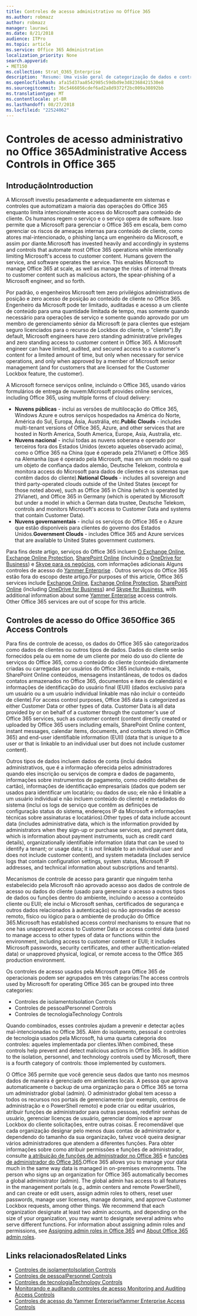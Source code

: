 ```yaml
---
title: Controles de acesso administrativo no Office 365
ms.author: robmazz
author: robmazz
manager: laurawi
ms.date: 8/21/2018
audience: ITPro
ms.topic: article
ms.service: Office 365 Administration
localization_priority: None
search.appverid:
- MET150
ms.collection: Strat_O365_Enterprise
description: 'Resumo: Uma visão geral de categorização de dados e controles de acesso administrativo do Office 365.'
ms.openlocfilehash: afa15d37aa8542985c59dbd9e3d82368421530e8
ms.sourcegitcommit: 36c5466056cdef6ad2a8d9372f2bc009a30892bb
ms.translationtype: MT
ms.contentlocale: pt-BR
ms.lasthandoff: 08/27/2018
ms.locfileid: "22524062"
---
```

# <a name="administrative-access-controls-in-office-365"></a><span data-ttu-id="44c0e-103">Controles de acesso administrativo no Office 365</span><span class="sxs-lookup"><span data-stu-id="44c0e-103">Administrative Access Controls in Office 365</span></span> 

## <a name="introduction"></a><span data-ttu-id="44c0e-104">Introdução</span><span class="sxs-lookup"><span data-stu-id="44c0e-104">Introduction</span></span>
<span data-ttu-id="44c0e-p101">A Microsoft investiu pesadamente e adequadamente em sistemas e controles que automatizam a maioria das operações do Office 365 enquanto limita intencionalmente access do Microsoft para conteúdo de cliente. Os humanos regem o serviço e o serviço opera de software. Isso permite que a Microsoft para gerenciar o Office 365 em escala, bem como gerenciar os riscos de ameaças internas para conteúdo de cliente, como atores mal-intencionado, o phishing lança um engenheiro da Microsoft, e assim por diante.</span><span class="sxs-lookup"><span data-stu-id="44c0e-p101">Microsoft has invested heavily and accordingly in systems and controls that automate most Office 365 operations while intentionally limiting Microsoft's access to customer content. Humans govern the service, and software operates the service. This enables Microsoft to manage Office 365 at scale, as well as manage the risks of internal threats to customer content such as malicious actors, the spear-phishing of a Microsoft engineer, and so forth.</span></span>

<span data-ttu-id="44c0e-p102">Por padrão, o engenheiros Microsoft tem zero privilégios administrativos de posição e zero acesso de posição ao conteúdo de cliente no Office 365. Engenheiro da Microsoft pode ter limitado, auditadas e acesso a um cliente de conteúdo para uma quantidade limitada de tempo, mas somente quando necessário para operações de serviço e somente quando aprovado por um membro de gerenciamento sênior da Microsoft (e para clientes que estejam seguro licenciados para o recurso de Lockbox do cliente, o "cliente").</span><span class="sxs-lookup"><span data-stu-id="44c0e-p102">By default, Microsoft engineers have zero standing administrative privileges and zero standing access to customer content in Office 365. A Microsoft engineer can have limited, audited, and secured access to a customer's content for a limited amount of time, but only when necessary for service operations, and only when approved by a member of Microsoft senior management (and for customers that are licensed for the Customer Lockbox feature, the customer).</span></span>

<span data-ttu-id="44c0e-110">A Microsoft fornece serviços online, incluindo o Office 365, usando vários formulários de entrega de nuvem:</span><span class="sxs-lookup"><span data-stu-id="44c0e-110">Microsoft provides online services, including Office 365, using multiple forms of cloud delivery:</span></span>

- <span data-ttu-id="44c0e-111">**Nuvens públicas** - inclui as versões de multilocação do Office 365, Windows Azure e outros serviços hospedados na América do Norte, América do Sul, Europa, Ásia, Austrália, etc.</span><span class="sxs-lookup"><span data-stu-id="44c0e-111">**Public Clouds** - includes multi-tenant versions of Office 365, Azure, and other services that are hosted in North America, South America, Europe, Asia, Australia, etc.</span></span>
- <span data-ttu-id="44c0e-112">**Nuvens nacional** - inclui todas as nuvens soberana e operado por terceiros fora dos Estados Unidos (exceto aqueles observado acima), como o Office 365 na China (que é operado pela 21Vianet) e Office 365 na Alemanha (que é operado pela Microsoft, mas em um modelo no qual um objeto de confiança dados alemão, Deutsche Telekom, controla e monitora access do Microsoft para dados de clientes e os sistemas que contêm dados do cliente).</span><span class="sxs-lookup"><span data-stu-id="44c0e-112">**National Clouds** - includes all sovereign and third party-operated clouds outside of the United States (except for those noted above), such as Office 365 in China (which is operated by 21Vianet), and Office 365 in Germany (which is operated by Microsoft but under a model in which a German data trustee, Deutsche Telekom, controls and monitors Microsoft's access to Customer Data and systems that contain Customer Data).</span></span>
- <span data-ttu-id="44c0e-113">**Nuvens governamentais** - inclui os serviços do Office 365 e o Azure que estão disponíveis para clientes do governo dos Estados Unidos.</span><span class="sxs-lookup"><span data-stu-id="44c0e-113">**Government Clouds** - includes Office 365 and Azure services that are available to United States government customers.</span></span>

<span data-ttu-id="44c0e-p103">Para fins deste artigo, serviços do Office 365 incluem [O Exchange Online](https://docs.microsoft.com/Exchange/exchange-online), [Exchange Online Protection](https://docs.microsoft.com/Office365/SecurityCompliance/eop/exchange-online-protection-overview), [SharePoint Online](https://docs.microsoft.com/sharepoint/sharepoint-online) (incluindo o [OneDrive for Business](https://docs.microsoft.com/OneDrive/onedrive)) e [Skype para os negócios](https://docs.microsoft.com/SkypeForBusiness/skype-for-business-online), com informações adicionais Alguns controles de acesso do [Yammer Enterprise](https://support.office.com/article/yammer-–-admin-help-e1464355-1f97-49ac-b2aa-dd320b179dbe?ui=en-US&rs=en-US&ad=US) . Outros serviços do Office 365 estão fora do escopo deste artigo.</span><span class="sxs-lookup"><span data-stu-id="44c0e-p103">For purposes of this article, Office 365 services include [Exchange Online](https://docs.microsoft.com/Exchange/exchange-online), [Exchange Online Protection](https://docs.microsoft.com/Office365/SecurityCompliance/eop/exchange-online-protection-overview), [SharePoint Online](https://docs.microsoft.com/sharepoint/sharepoint-online) (including [OneDrive for Business](https://docs.microsoft.com/OneDrive/onedrive)) and [Skype for Business](https://docs.microsoft.com/SkypeForBusiness/skype-for-business-online), with additional information about some [Yammer Enterprise](https://support.office.com/article/yammer-–-admin-help-e1464355-1f97-49ac-b2aa-dd320b179dbe?ui=en-US&rs=en-US&ad=US) access controls. Other Office 365 services are out of scope for this article.</span></span>

## <a name="office-365-access-controls"></a><span data-ttu-id="44c0e-116">Controles de acesso do Office 365</span><span class="sxs-lookup"><span data-stu-id="44c0e-116">Office 365 Access Controls</span></span>
<span data-ttu-id="44c0e-p104">Para fins de controle de acesso, os dados do Office 365 são categorizados como dados de clientes ou outros tipos de dados. Dados do cliente serão fornecidos pela ou em nome de um cliente por meio do uso do cliente de serviços do Office 365, como o conteúdo do cliente (conteúdo diretamente criadas ou carregadas por usuários do Office 365 incluindo e-mails, SharePoint Online conteúdos, mensagens instantâneas, de todos os dados contatos armazenados no Office 365, documentos e itens de calendário) e informações de identificação do usuário final (EUII) (dados exclusivo para um usuário ou a um usuário individual linkable mas não incluir o conteúdo de cliente).</span><span class="sxs-lookup"><span data-stu-id="44c0e-p104">For access control purposes, Office 365 data is categorized as either Customer Data or other types of data. Customer Data is all data provided by or on behalf of a customer through the customer's use of Office 365 services, such as customer content (content directly created or uploaded by Office 365 users including emails, SharePoint Online content, instant messages, calendar items, documents, and contacts stored in Office 365) and end-user identifiable information (EUII) (data that is unique to a user or that is linkable to an individual user but does not include customer content).</span></span> 

<span data-ttu-id="44c0e-119">Outros tipos de dados incluem dados de conta (inclui dados administrativos, que é a informação oferecida pelos administradores quando eles inscrição ou serviços de compra e dados de pagamento, informações sobre instrumentos de pagamento, como crédito detalhes de cartão), informações de identificação empresariais (dados que podem ser usados para identificar um locatário; ou dados de uso; ele não é linkable a um usuário individual e não incluem conteúdo do cliente) e metadados do sistema (inclui os logs de serviço que contêm as definições de configuração status do sistema, endereços IP da Microsoft e informações técnicas sobre assinaturas e locatários).</span><span class="sxs-lookup"><span data-stu-id="44c0e-119">Other types of data include account data (includes administrative data, which is the information provided by administrators when they sign-up or purchase services, and payment data, which is information about payment instruments, such as credit card details), organizationally identifiable information (data that can be used to identify a tenant; or usage data; it is not linkable to an individual user and does not include customer content), and system metadata (includes service logs that contain configuration settings, system status, Microsoft IP addresses, and technical information about subscriptions and tenants).</span></span>

<span data-ttu-id="44c0e-120">Mecanismos de controle de acesso para garantir que ninguém tenha estabelecido pela Microsoft não aprovado acesso aos dados de controle de acesso ou dados do cliente (usado para gerenciar o acesso a outros tipos de dados ou funções dentro do ambiente, incluindo o acesso a conteúdo cliente ou EUII; ele inclui o Microsoft senhas, certificados de segurança e outros dados relacionados à autenticação) ou não aprovadas de acesso remoto, físico ou lógico para o ambiente de produção do Office 365.</span><span class="sxs-lookup"><span data-stu-id="44c0e-120">Microsoft has established access control mechanisms to ensure that no one has unapproved access to Customer Data or access control data (used to manage access to other types of data or functions within the environment, including access to customer content or EUII; it includes Microsoft passwords, security certificates, and other authentication-related data) or unapproved physical, logical, or remote access to the Office 365 production environment.</span></span>

<span data-ttu-id="44c0e-121">Os controles de acesso usados pela Microsoft para Office 365 de operacionais podem ser agrupados em três categorias:</span><span class="sxs-lookup"><span data-stu-id="44c0e-121">The access controls used by Microsoft for operating Office 365 can be grouped into three categories:</span></span>
- <span data-ttu-id="44c0e-122">Controles de isolamento</span><span class="sxs-lookup"><span data-stu-id="44c0e-122">Isolation Controls</span></span>
- <span data-ttu-id="44c0e-123">Controles de pessoal</span><span class="sxs-lookup"><span data-stu-id="44c0e-123">Personnel Controls</span></span>
- <span data-ttu-id="44c0e-124">Controles de tecnologia</span><span class="sxs-lookup"><span data-stu-id="44c0e-124">Technology Controls</span></span>

<span data-ttu-id="44c0e-p105">Quando combinados, esses controles ajudam a prevenir e detectar ações mal-intencionadas no Office 365. Além do isolamento, pessoal e controles de tecnologia usados pela Microsoft, há uma quarta categoria dos controles: aqueles implementada por clientes.</span><span class="sxs-lookup"><span data-stu-id="44c0e-p105">When combined, these controls help prevent and detect malicious actions in Office 365. In addition to the isolation, personnel, and technology controls used by Microsoft, there is a fourth category of controls: those implemented by customers.</span></span>

<span data-ttu-id="44c0e-p106">O Office 365 permite que você gerencie seus dados que tanto nos mesmos dados de maneira é gerenciado em ambientes locais. A pessoa que aprova automaticamente o backup de uma organização para o Office 365 se torna um administrador global (admin). O administrador global tem acesso a todos os recursos nos portais de gerenciamento (por exemplo, centros de administração e o PowerShell remoto) e pode criar ou editar usuários, atribuir funções de administrador para outras pessoas, redefinir senhas de usuário, gerenciar licenças de usuário, gerenciar domínios e aprovar Lockbox do cliente solicitações, entre outras coisas. É recomendável que cada organização designar pelo menos duas contas de administrador e, dependendo do tamanho da sua organização, talvez você queira designar vários administradores que atendem a diferentes funções. Para obter informações sobre como atribuir permissões e funções de administrador, consulte [a atribuição de funções de administrador no Office 365](https://support.office.com/article/Assigning-admin-roles-in-Office-365-eac4d046-1afd-4f1a-85fc-8219c79e1504) e [funções de administrador do Office 365](https://support.office.com/article/Permissions-in-Office-365-DA585EEA-F576-4F55-A1E0-87090B6AAA9D).</span><span class="sxs-lookup"><span data-stu-id="44c0e-p106">Office 365 allows you to manage your data much in the same way data is managed in on-premises environments. The person who signs up an organization for Office 365 automatically becomes a global administrator (admin). The global admin has access to all features in the management portals (e.g., admin centers and remote PowerShell), and can create or edit users, assign admin roles to others, reset user passwords, manage user licenses, manage domains, and approve Customer Lockbox requests, among other things. We recommend that each organization designate at least two admin accounts, and depending on the size of your organization, you may want to designate several admins who serve different functions. For information about assigning admin roles and permissions, see [Assigning admin roles in Office 365](https://support.office.com/article/Assigning-admin-roles-in-Office-365-eac4d046-1afd-4f1a-85fc-8219c79e1504) and [About Office 365 admin roles](https://support.office.com/article/Permissions-in-Office-365-DA585EEA-F576-4F55-A1E0-87090B6AAA9D).</span></span>


## <a name="related-links"></a><span data-ttu-id="44c0e-132">Links relacionados</span><span class="sxs-lookup"><span data-stu-id="44c0e-132">Related Links</span></span>

- [<span data-ttu-id="44c0e-133">Controles de isolamento</span><span class="sxs-lookup"><span data-stu-id="44c0e-133">Isolation Controls</span></span>](office-365-isolation-controls.md)
- [<span data-ttu-id="44c0e-134">Controles de pessoal</span><span class="sxs-lookup"><span data-stu-id="44c0e-134">Personnel Controls</span></span>](office-365-personnel-controls.md)
- [<span data-ttu-id="44c0e-135">Controles de tecnologia</span><span class="sxs-lookup"><span data-stu-id="44c0e-135">Technology Controls</span></span>](office-365-technology-controls.md)
- [<span data-ttu-id="44c0e-136">Monitorando e auditando controles de acesso </span><span class="sxs-lookup"><span data-stu-id="44c0e-136">Monitoring and Auditing Access Controls</span></span>](office-365-monitoring-and-auditing-access-controls.md)
- [<span data-ttu-id="44c0e-137">Controles de acesso do Yammer Enterprise</span><span class="sxs-lookup"><span data-stu-id="44c0e-137">Yammer Enterprise Access Controls</span></span>](office-365-yammer-enterprise-access-controls.md)